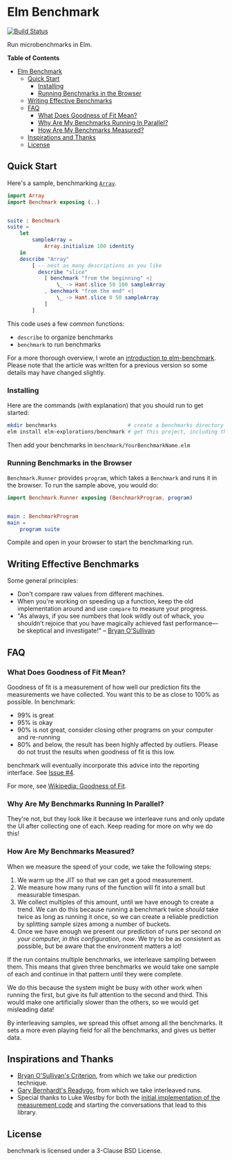# Elm Benchmark

[![Build Status](https://travis-ci.org/elm-explorations/benchmark.svg?branch=master)](https://travis-ci.org/BrianHicks/elm-benchmark)

Run microbenchmarks in Elm.

**Table of Contents**

- [Elm Benchmark](#elm-benchmark)
    - [Quick Start](#quick-start)
        - [Installing](#installing)
        - [Running Benchmarks in the Browser](#running-benchmarks-in-the-browser)
    - [Writing Effective Benchmarks](#writing-effective-benchmarks)
    - [FAQ](#faq)
        - [What Does Goodness of Fit Mean?](#what-does-goodness-of-fit-mean)
        - [Why Are My Benchmarks Running In Parallel?](#why-are-my-benchmarks-running-in-parallel)
        - [How Are My Benchmarks Measured?](#how-are-my-benchmarks-measured)
    - [Inspirations and Thanks](#inspirations-and-thanks)
    - [License](#license)

## Quick Start

Here's a sample, benchmarking [`Array`](https://package.elm-lang.org/packages/elm/core/latest/Array).

```elm
import Array
import Benchmark exposing (..)


suite : Benchmark
suite =
    let
        sampleArray =
            Array.initialize 100 identity
    in
    describe "Array"
        [ -- nest as many descriptions as you like
          describe "slice"
            [ benchmark "from the beginning" <|
                \_ -> Hamt.slice 50 100 sampleArray
            , benchmark "from the end" <|
                \_ -> Hamt.slice 0 50 sampleArray
            ]
        ]
```

This code uses a few common functions:

- `describe` to organize benchmarks
- `benchmark` to run benchmarks

For a more thorough overview, I wrote an [introduction to elm-benchmark](https://www.brianthicks.com/post/2017/02/27/introducing-elm-benchmark/).
Please note that the article was written for a previous version so some details may have changed slightly.

### Installing

Here are the commands (with explanation) that you should run to get started:

```sh
mkdir benchmarks                       # create a benchmarks directory
elm install elm-explorations/benchmark # get this project, including the browser runner
```

Then add your benchmarks in `benchmark/YourBenchmarkName.elm`

### Running Benchmarks in the Browser

`Benchmark.Runner` provides `program`, which takes a `Benchmark` and runs it in the browser.
To run the sample above, you would do:

```elm
import Benchmark.Runner exposing (BenchmarkProgram, program)


main : BenchmarkProgram
main =
    program suite
```

Compile and open in your browser to start the benchmarking run.

## Writing Effective Benchmarks

Some general principles:

- Don't compare raw values from different machines.
- When you're working on speeding up a function, keep the old implementation around and use `compare` to measure your progress.
- "As always, if you see numbers that look wildly out of whack, you shouldn’t rejoice that you have magically achieved fast performance—be skeptical and investigate!" – [Bryan O'Sullivan](http://www.serpentine.com/criterion/tutorial.html)

## FAQ

### What Does Goodness of Fit Mean?

Goodness of fit is a measurement of how well our prediction fits the measurements we have collected.
You want this to be as close to 100% as possible.
In benchmark:

- 99% is great
- 95% is okay
- 90% is not great, consider closing other programs on your computer and re-running
- 80% and below, the result has been highly affected by outliers.
  Please do not trust the results when goodness of fit is this low.

benchmark will eventually incorporate this advice into the reporting interface.
See [Issue #4](https://github.com/elm-explorations/benchmark/issues/4).

For more, see [Wikipedia: Goodness of Fit](https://en.wikipedia.org/wiki/Goodness_of_fit).

### Why Are My Benchmarks Running In Parallel?

They're not, but they look like it because we interleave runs and only update the UI after collecting one of each.
Keep reading for more on why we do this!

### How Are My Benchmarks Measured?

When we measure the speed of your code, we take the following steps:

1. We warm up the JIT so that we can get a good measurement.
2. We measure how many runs of the function will fit into a small but measurable timespan.
3. We collect multiples of this amount, until we have enough to create a trend.
   We can do this because running a benchmark twice *should* take twice as long as running it once, so we can create a reliable prediction by splitting sample sizes among a number of buckets.
4. Once we have enough we present our prediction of runs per second *on your computer, in this configuration, now*.
   We try to be as consistent as possible, but be aware that the environment matters a lot!

If the run contains multiple benchmarks, we interleave sampling between them.
This means that given three benchmarks we would take one sample of each and continue in that pattern until they were complete.

We do this because the system might be busy with other work when running the first, but give its full attention to the second and third.
This would make one artificially slower than the others, so we would get misleading data!

By interleaving samples, we spread this offset among all the benchmarks.
It sets a more even playing field for all the benchmarks, and gives us better data.

## Inspirations and Thanks

- [Bryan O'Sullivan's Criterion](http://www.serpentine.com/criterion/), from which we take our prediction technique.
- [Gary Bernhardt's Readygo](https://github.com/garybernhardt/readygo#timing-methodology), from which we take interleaved runs.
- Special thanks to Luke Westby for both the [initial implementation of the measurement code](https://gist.github.com/lukewestby/9d8e2b0816d417eae926ed86c01de0b8) and starting the conversations that lead to this library.

## License

benchmark is licensed under a 3-Clause BSD License.
